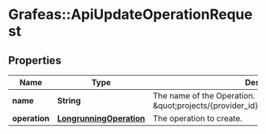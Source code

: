 # Grafeas::ApiUpdateOperationRequest

## Properties
Name | Type | Description | Notes
------------ | ------------- | ------------- | -------------
**name** | **String** | The name of the Operation. Should be of the form \&quot;projects/{provider_id}/operations/{operation_id}\&quot;. | [optional] 
**operation** | [**LongrunningOperation**](LongrunningOperation.md) | The operation to create. | [optional] 


